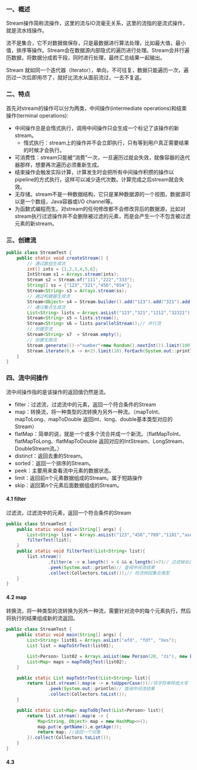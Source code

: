 ### 一、概述

Stream操作简称流操作，这里的流与IO流毫无关系，这里的流指的是流式操作，就是流水线操作。

流不是集合，它不对数据做保存，只是最数据进行算法处理，比如最大值，最小值，排序等操作。Stream会在数据源内部隐式的遍历进行处理。Stream会并行遍历数据，将数据分成若干段，同时进行处理，最终汇总结果一起输出。

Stream 就如同一个迭代器（Iterator），单向，不可往复，数据只能遍历一次，遍历过一次后即用尽了，就好比流水从面前流过，一去不复返。

### 二、特点

首先对stream的操作可以分为两类，中间操作(intermediate operations)和结束操作(terminal operations):

- 中间操作总是会惰式执行，调用中间操作只会生成一个标记了该操作的新stream。
  - 惰式执行：stream上的操作并不会立即执行，只有等到用户真正需要结果的时候才会执行。
- 可消费性：stream只能被“消费”一次，一旦遍历过就会失效，就像容器的迭代器那样，想要再次遍历必须重新生成。
- 结束操作会触发实际计算，计算发生时会把所有中间操作积攒的操作以pipeline的方式执行，这样可以减少迭代次数。计算完成之后stream就会失效。
- 无存储。stream不是一种数据结构，它只是某种数据源的一个视图，数据源可以是一个数组，Java容器或I/O channel等。
- 为函数式编程而生。对stream的任何修改都不会修改背后的数据源，比如对stream执行过滤操作并不会删除被过滤的元素，而是会产生一个不包含被过滤元素的新stream。

### 三、创建流

```java
public class StreamTest {
    public static void createStream() {
        // 通过数组生成流
        int[] ints = {1,2,3,4,5,6};
        IntStream s1 = Arrays.stream(ints);
        Stream s2 = Stream.of("111","222","333");
        String[] ss = {"123","321","456","654"};
        Stream<String> s3 = Arrays.stream(ss);
        // 通过构建器生成流
        Stream<Object> s4 = Stream.builder().add("123").add("321").add("444").add("@21").build();
        // 通过集合生成流
        List<String> lists = Arrays.asList("123","321","1212","32321");
        Stream<String> s5 = lists.stream();
        Stream<String> s6 = lists.parallelStream();// 并行流
        // 创建空流
        Stream<String> s7  = Stream.empty();
        // 创建无限流
        Stream.generate(()->"number"+new Random().nextInt()).limit(100).forEach(System.out::println);
        Stream.iterate(0,n -> n+2).limit(10).forEach(System.out::println);
    }
}
```

### 四、流中间操作

流中间操作指的是该操作的返回值仍然是流。

- filter：过滤流，过滤流中的元素，返回一个符合条件的Stream
- map：转换流，将一种类型的流转换为另外一种流。（mapToInt、mapToLong、mapToDouble 返回int、long、double基本类型对应的Stream）
- flatMap：简单的说，就是一个或多个流合并成一个新流。（flatMapToInt、flatMapToLong、flatMapToDouble 返回对应的IntStream、LongStream、DoubleStream流。）
- distinct：返回去重的Stream。
- sorted：返回一个排序的Stream。
- peek：主要用来查看流中元素的数据状态。
- limit：返回前n个元素数据组成的Stream。属于短路操作
- skip：返回第n个元素后面数据组成的Stream。


#### 4.1 filter

过滤流，过滤流中的元素，返回一个符合条件的Stream

```java
public class StreamTest {
    public static void main(String[] args) {
        List<String> list = Arrays.asList("123","456","789","1101","asdaa","3e3e3e","2321eew","212121121");
        filterTest(list);
    }
    public static void filterTest(List<String> list){
        list.stream()
                .filter(e -> e.length() > 4 && e.length()<7)// 过滤掉长度小于等于4,大于等于7的元素
                .peek(System.out::println)// 查阅中间流结果
                .collect(Collectors.toList());// 将流转回集合类型
    }
}
```
#### 4.2 map

转换流，将一种类型的流转换为另外一种流，需要针对流中的每个元素执行，然后将执行的结果组成新的流返回。

```java
public class StreamTest {
    public static void main(String[] args) {
        List<String> list01 = Arrays.asList("afd", "fdf", "Xes");
        List list = mapToStrTest(list01);

        List<Person> list02 = Arrays.asList(new Person(20, "zs"), new Person(22, "ls"), new Person(25, "ww"));
        List<Map> maps = mapToObjTest(list02);
    }

    public static List mapToStrTest(List<String> list){
        return list.stream().map(e -> e.toUpperCase())//将字符串转成大写
                .peek(System.out::println)// 查阅中间流结果
                .collect(Collectors.toList());
    }

    public static List<Map> mapToObjTest(List<Person> list){
        return list.stream().map(e -> {
            Map<String, Object> map = new HashMap<>();
            map.put(e.getName(),e.getAge());
            return map; //返回一个对象
        }).collect(Collectors.toList());
    }
}
```
#### 4.3 
